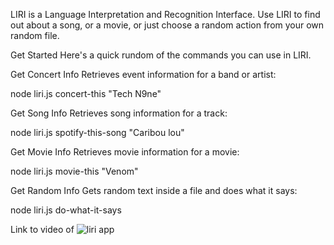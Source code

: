 LIRI is a Language Interpretation and Recognition Interface. Use LIRI to find out about a song, or a movie, or just choose a random action from your own random file.



Get Started
Here's a quick rundom of the commands you can use in LIRI.

Get Concert Info
Retrieves event information for a band or artist:

node liri.js concert-this "Tech N9ne"

Get Song Info
Retrieves song information for a track:

node liri.js spotify-this-song "Caribou lou"

Get Movie Info
Retrieves movie information for a movie:

node liri.js movie-this "Venom"

Get Random Info
Gets random text inside a file and does what it says:

node liri.js do-what-it-says


Link to video of ![liri app](https://drive.google.com/file/d/1eflUM8ISjF1z8k-quQZP8L637XioOd8b/view?usp=sharing)